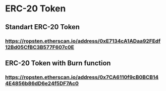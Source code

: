 # ERC-20 Token

## Standart ERC-20 Token
### https://ropsten.etherscan.io/address/0xE7134cA1ADaa92FEdf12Bd05CfBC3B577F607c0E

## ERC-20 Token with Burn function
### https://ropsten.etherscan.io/address/0x7CA6110f9cB0BCB144E4856b86dD6e24f5DF7Ac0